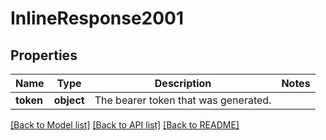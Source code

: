 # InlineResponse2001

## Properties
Name | Type | Description | Notes
------------ | ------------- | ------------- | -------------
**token** | **object** | The bearer token that was generated. | 

[[Back to Model list]](../README.md#documentation-for-models) [[Back to API list]](../README.md#documentation-for-api-endpoints) [[Back to README]](../README.md)

